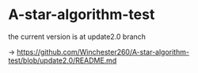# A-star-algorithm-test

the current version is at update2.0 branch

-> https://github.com/Winchester260/A-star-algorithm-test/blob/update2.0/README.md
